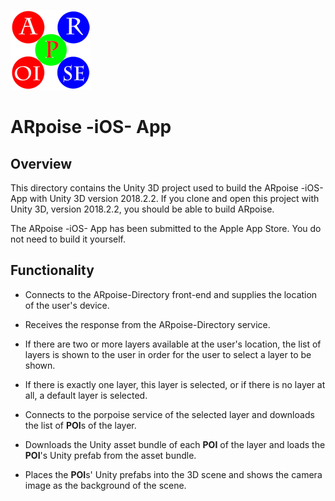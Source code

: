 ![ARpoise Logo](/images/arpoise_logo_rgb-128.png)
# ARpoise -iOS- App

## Overview
This directory contains the Unity 3D project used to build the ARpoise -iOS- App with Unity 3D version 2018.2.2.
If you clone and open this project with Unity 3D, version 2018.2.2, you should be able to build ARpoise.

The ARpoise -iOS- App has been submitted to the Apple App Store. You do not need to build it yourself.

## Functionality
- Connects to the ARpoise-Directory front-end and supplies the location of the user's device.

- Receives the response from the ARpoise-Directory service.

- If there are two or more layers available at the user's location, the list of layers is shown to the user
  in order for the user to select a layer to be shown.
  
- If there is exactly one layer, this layer is selected, or if there is no layer at all, a default layer is selected.

- Connects to the porpoise service of the selected layer and downloads the list of **POI**s of the layer.

- Downloads the Unity asset bundle of each **POI** of the layer and loads the **POI**'s Unity prefab from the asset bundle.

- Places the **POI**s' Unity prefabs into the 3D scene and shows the camera image as the background of the scene.
